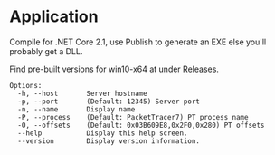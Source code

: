# Application

Compile for .NET Core 2.1, use Publish to generate an EXE else you'll probably get a DLL.

Find pre-built versions for win10-x64 at under [Releases](https://github.com/ConnorMcF/worldskills-scoreboard/releases/download/v0.0.1/application-winx64-v0.0.1.zip).

```
Options:
  -h, --host       Server hostname
  -p, --port       (Default: 12345) Server port
  -n, --name       Display name
  -P, --process    (Default: PacketTracer7) PT process name
  -O, --offsets    (Default: 0x03B609E8,0x2F0,0x280) PT offsets
  --help           Display this help screen.
  --version        Display version information.
```